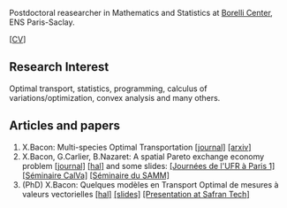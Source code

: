 Postdoctoral reasearcher in Mathematics and Statistics at <a href="https://centreborelli.ens-paris-saclay.fr/fr" target="_blank">Borelli Center</a>, ENS Paris-Saclay.

[<a href="https://baconxavier.github.io/pdf/CV-5.pdf" target="_blank">CV</a>]

## Research Interest

Optimal transport, statistics, programming, calculus of variations/optimization, convex analysis and many others.

## Articles and papers

1. X.Bacon: Multi-species Optimal Transportation [[journal]](https://link.springer.com/article/10.1007/s10957-019-01590-z) [[arxiv]](https://arxiv.org/pdf/1901.04765.pdf)
2. X.Bacon, G.Carlier, B.Nazaret: A spatial Pareto exchange economy problem [[journal]](https://link.springer.com/epdf/10.1007/s00245-022-09947-z?sharing_token=kDiygxG1Y8rPVKYg6xRRjve4RwlQNchNByi7wbcMAY41748Q_Mynh6TPdpt0xuv6-3o3SQv6aij8n6yQL5eVOMqjmN1o9Xun4VmbNFBtsuURjTVaqQ4K6Qiq0981RDepHLAAIS2W5y7wkUtjuMhGumTxfWyJHe3linFnROOrAOw%3D) [[hal]](https://hal.science/hal-03480323/file/BCN_Pareto_AMO.pdf)
and some slides: <a href="https://baconxavier.github.io/pdf/ParetoParis1.pdf" target="_blank">[Journées de l'UFR à Paris 1]</a> <a href="https://baconxavier.github.io/pdf/ParetoCalVa.pdf" target="_blank">[Séminaire CalVa]</a> <a href="https://baconxavier.github.io/pdf/ParetoSAMM.pdf" target="_blank">[Séminaire du SAMM]</a>
3. (PhD) X.Bacon: Quelques modèles en Transport Optimal de mesures à valeurs vectorielles [[hal]](https://hal.science/tel-03913931/document) <a href="https://baconxavier.github.io/pdf/SoutenanceFr.pdf" target="_blank">[slides]</a> <a href="https://baconxavier.github.io/pdf/Safran_presentation.pdf" target="_blank">[Presentation at Safran Tech]</a>
